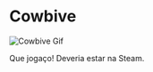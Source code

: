 # Cowbive
![Cowbive Gif](https://github.com/Luiz0tavio/LuizOtav.io/blob/master/static/media/cowbive_gif.de1bce64.gif)

Que jogaço! Deveria estar na Steam.
